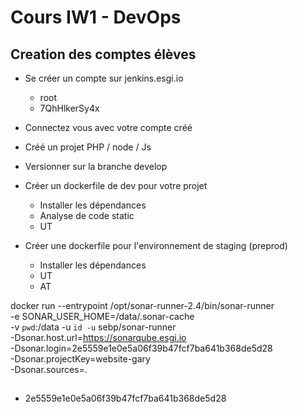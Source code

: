 # Cours IW1 - DevOps

## Creation des comptes élèves

- Se créer un compte sur jenkins.esgi.io
  - root
  - 7QhHlkerSy4x
  
- Connectez vous avec votre compte créé
- Créé un projet PHP / node / Js
- Versionner sur la branche develop

- Créer un dockerfile de dev pour votre projet
  - Installer les dépendances
  - Analyse de code static
  - UT

- Créer une dockerfile pour l'environnement de staging (preprod)
  - Installer les dépendances
  - UT
  - AT
  
docker run --entrypoint /opt/sonar-runner-2.4/bin/sonar-runner \
  -e SONAR_USER_HOME=/data/.sonar-cache \
  -v `pwd`:/data -u `id -u` sebp/sonar-runner \
    -Dsonar.host.url=https://sonarqube.esgi.io \
    -Dsonar.login=2e5559e1e0e5a06f39b47fcf7ba641b368de5d28 \
    -Dsonar.projectKey=website-gary \
    -Dsonar.sources=.



##
- 2e5559e1e0e5a06f39b47fcf7ba641b368de5d28